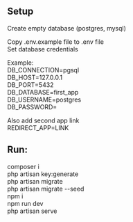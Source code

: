 ## Setup
Create empty database (postgres, mysql)

Copy .env.example file to .env file\
Set database credentials

Example:\
DB_CONNECTION=pgsql\
DB_HOST=127.0.0.1\
DB_PORT=5432\
DB_DATABASE=first_app\
DB_USERNAME=postgres\
DB_PASSWORD=

Also add second app link\
REDIRECT_APP=LINK

## Run:
composer i\
php artisan key:generate\
php artisan migrate\
php artisan migrate --seed\
npm i\
npm run dev\
php artisan serve
